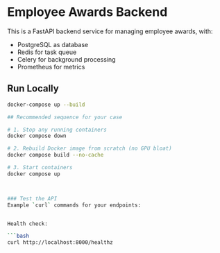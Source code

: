 # Employee Awards Backend

This is a FastAPI backend service for managing employee awards, with:

- PostgreSQL as database
- Redis for task queue
- Celery for background processing
- Prometheus for metrics

## Run Locally

```bash
docker-compose up --build

## Recommended sequence for your case

# 1. Stop any running containers
docker compose down

# 2. Rebuild Docker image from scratch (no GPU bloat)
docker compose build --no-cache

# 3. Start containers
docker compose up



### Test the API
Example `curl` commands for your endpoints:


Health check:

```bash
curl http://localhost:8000/healthz